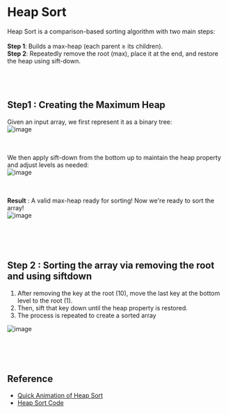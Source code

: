 # Heap Sort
Heap Sort is a comparison-based sorting algorithm with two main steps: </br></br>
**Step 1**: Builds a max-heap (each parent ≥ its children).  </br>
**Step 2**: Repeatedly remove the root (max), place it at the end, and restore the heap using sift-down.
</br></br>
</br></br>



## Step1 : Creating the Maximum Heap
Given an input array, we first represent it as a binary tree: </br>
![image](https://github.com/user-attachments/assets/87263e9b-6b1b-4231-982f-52b66652c3c8)
</br></br></br>

We then apply sift-down from the bottom up to maintain the heap property and adjust levels as needed: </br>
![image](https://github.com/user-attachments/assets/a9720329-820f-436f-b03d-31dae990855b)
</br></br></br>


**Result** : A valid max-heap ready for sorting! Now we're ready to sort the array! </br>
![image](https://github.com/user-attachments/assets/fdc27fe1-7915-4343-9a57-6bde79b8893b)


</br></br></br>
## Step 2 : Sorting the array via removing the root and using siftdown

1. After removing the key at the root (10), move the last
key at the bottom level to the root (1). </br>
2. Then, sift that key down until the heap property is
restored. </br>
3. The process is repeated to create a sorted array </br> 

![image](https://github.com/user-attachments/assets/a89ba017-be8b-4ff5-8405-c735944d035f)



</br></br></br>

## Reference 
- [Quick Animation of Heap Sort](https://www.youtube.com/watch?v=2DmK_H7IdTo&list=TLPQMDEwNjIwMjRo_xbm40HvMA&index=2)
- [Heap Sort Code](https://github.com/juho-creator/CS-Courses/blob/main/Notes/Algorithm_Code/HeapSort.cpp)
  

